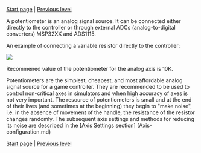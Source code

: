 


[Start page](../README.md) | [Previous level](Axes-connection.md)

A potentiometer is an analog signal source. It can be connected either directly to the controller or through external ADCs (analog-to-digital converters) MSP32XX and ADS1115.

An example of connecting a variable resistor directly to the controller:

![](../images/A1.jpg)

Recommened value of the potentiometer for the analog axis is 10K.

Potentiometers are the simplest, cheapest, and most affordable analog signal source for a game controller. They are recommended to be used to control non-critical axes in simulators and when high accuracy of axes is not very important. The resource of potentiometers is small and at the end of their lives (and sometimes at the beginning) they begin to "make noise", i.e. in the absence of movement of the handle, the resistance of the resistor changes randomly. The subsequent axis settings and methods for reducing its noise are described in the [Axis Settings section] (Axis-configuration.md)


[Start page](../README.md) | [Previous level](Axes-connection.md)


